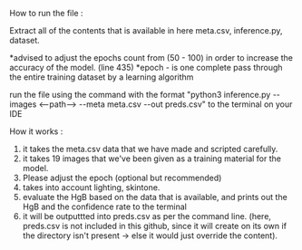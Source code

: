 How to run the file : 

Extract all of the contents that is available in here
meta.csv, inference.py, dataset.

*advised to adjust the epochs count from (50 - 100) in order to increase the accuracy of the model. (line 435)
*epoch - is one complete pass through the entire training dataset by a learning algorithm


run the file using the command with the format "python3 inference.py --images <--path--> --meta meta.csv --out preds.csv" to the terminal on your IDE


How it works : 
1. it takes the meta.csv data that we have made and scripted carefully.
2. it takes 19 images that we've been given as a training material for the model.
3. Please adjust the epoch (optional but recommended)
4. takes into account lighting, skintone.
5. evaluate the HgB based on the data that is available, and prints out the HgB and the confidence rate to the terminal
6. it will be outputtted into preds.csv as per the command line. (here, preds.csv is not included in this github, since it will create on its own if the directory isn't present -> else it would just override the content).
